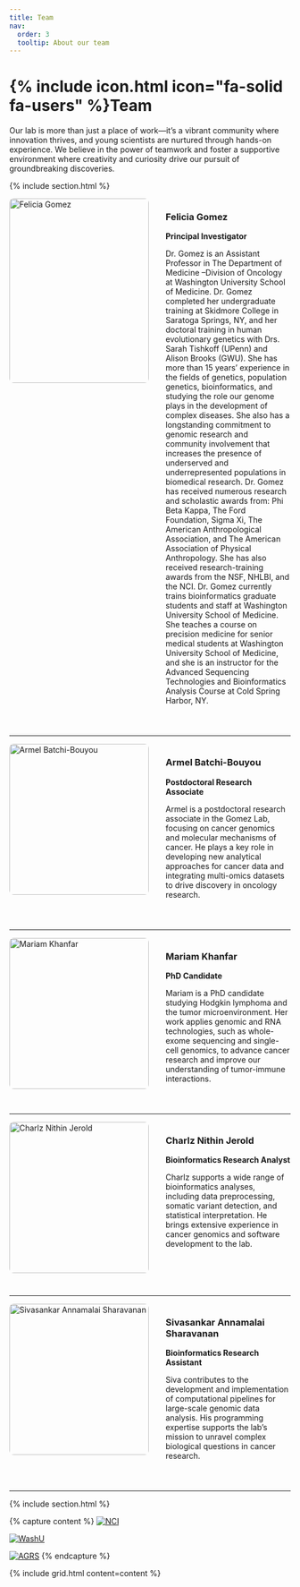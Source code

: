 ```yaml
---
title: Team
nav:
  order: 3
  tooltip: About our team
---
```


# {% include icon.html icon="fa-solid fa-users" %}Team

Our lab is more than just a place of work—it’s a vibrant community where innovation thrives, and young scientists are nurtured through hands-on experience. We believe in the power of teamwork and foster a supportive environment where creativity and curiosity drive our pursuit of groundbreaking discoveries.

{% include section.html %}

<!-- Felicia Gomez -->
<div style="display: flex; flex-direction: row; align-items: flex-start; gap: 30px; margin-bottom: 40px;">
  <div style="flex-shrink: 0;">
    <img src="{{ site.baseurl }}/images/team/FG.jpg" alt="Felicia Gomez" style="width: 250px; height: 330px; object-fit: cover; border-radius: 8px;">
  </div>
  <div style="max-width: 700px;">
    <h3>Felicia Gomez</h3>
    <p><strong>Principal Investigator</strong></p>
    <p>Dr. Gomez is an Assistant Professor in The Department of Medicine –Division of Oncology at Washington University School of Medicine. Dr. Gomez completed her undergraduate training at Skidmore College in Saratoga Springs, NY, and her doctoral training in human evolutionary genetics with Drs. Sarah Tishkoff (UPenn) and Alison Brooks (GWU). She has more than 15 years’ experience in the fields of genetics, population genetics, bioinformatics, and studying the role our genome plays in the development of complex diseases. She also has a longstanding commitment to genomic research and community involvement that increases the presence of underserved and underrepresented populations in biomedical research. Dr. Gomez has received numerous research and scholastic awards from: Phi Beta Kappa, The Ford Foundation, Sigma Xi, The American Anthropological Association, and The American Association of Physical Anthropology. She has also received research-training awards from the NSF, NHLBI, and the NCI. Dr. Gomez currently trains bioinformatics graduate students and staff at Washington University School of Medicine.  She teaches a course on precision medicine for senior medical students at Washington University School of Medicine, and she is an instructor for the Advanced Sequencing Technologies and Bioinformatics Analysis Course at Cold Spring Harbor, NY.</p>
    <div style="margin-top: 10px;">
      <a href="https://profiles.wustl.edu/en/persons/felicia-gomez" target="_blank" title="Website">
        <i class="fa-solid fa-globe" style="font-size: 20px; margin-right: 10px;"></i>
      </a>
      <a href="mailto:fgomez@wustl.edu" title="Email">
        <i class="fa-solid fa-envelope" style="font-size: 20px; margin-right: 10px;"></i>
      </a>
      <a href="https://orcid.org/0000-0003-4884-7510" target="_blank" title="ORCID">
        <i class="fa-brands fa-orcid" style="font-size: 20px;"></i>
      </a>
    </div>
  </div>
</div>
<hr>

<!-- Armel Batchi-Bouyou -->
<div style="display: flex; flex-direction: row; align-items: flex-start; gap: 30px; margin-bottom: 40px;">
  <div style="flex-shrink: 0;">
    <img src="{{ site.baseurl }}/images/team/Batchi_Armel.jpg" alt="Armel Batchi-Bouyou" style="width: 250px; height: 270px; object-fit: cover; border-radius: 8px;">
  </div>
  <div style="max-width: 700px;">
    <h3>Armel Batchi-Bouyou</h3>
    <p><strong>Postdoctoral Research Associate</strong></p>
    <p>Armel is a postdoctoral research associate in the Gomez Lab, focusing on cancer genomics and molecular mechanisms of cancer. He plays a key role in developing new analytical approaches for cancer data and integrating multi-omics datasets to drive discovery in oncology research.</p>
    <div style="margin-top: 10px;">
      <a href="https://www.linkedin.com/in/armel-batchi-bouyou/" target="_blank" title="LinkedIn">
        <i class="fa-brands fa-linkedin" style="font-size: 20px; margin-right: 10px;"></i>
      </a>
      <a href="https://scholar.google.com/citations?user=ZNnklUsAAAAJ&hl=en" target="_blank" title="Google Scholar">
        <i class="fa-brands fa-google" style="font-size: 20px;"></i>
      </a>
    </div>
  </div>
</div>
<hr>

<!-- Mariam Khanfar -->
<div style="display: flex; flex-direction: row; align-items: flex-start; gap: 30px; margin-bottom: 40px;">
  <div style="flex-shrink: 0;">
    <img src="{{ site.baseurl }}/images/team/MKhanfar_HSG.jpg" alt="Mariam Khanfar" style="width: 250px; height: 270px; object-fit: cover; border-radius: 8px;">
  </div>
  <div style="max-width: 700px;">
    <h3>Mariam Khanfar</h3>
    <p><strong>PhD Candidate</strong></p>
    <p>Mariam is a PhD candidate studying Hodgkin lymphoma and the tumor microenvironment. Her work applies genomic and RNA technologies, such as whole-exome sequencing and single-cell genomics, to advance cancer research and improve our understanding of tumor-immune interactions.</p>
    <div style="margin-top: 10px;">
      <a href="https://www.linkedin.com/in/mariam-khanfar/" target="_blank" title="LinkedIn">
        <i class="fa-brands fa-linkedin" style="font-size: 20px; margin-right: 10px;"></i>
      </a>
      <a href="https://scholar.google.com/citations?user=TW5qdkQAAAAJ&hl=en" target="_blank" title="Google Scholar">
        <i class="fa-brands fa-google" style="font-size: 20px;"></i>
      </a>
    </div>
  </div>
</div>
<hr>

<!-- Charlz Nithin Jerold -->
<div style="display: flex; flex-direction: row; align-items: flex-start; gap: 30px; margin-bottom: 40px;">
  <div style="flex-shrink: 0;">
    <img src="{{ site.baseurl }}/images/team/Charlz.jpeg" alt="Charlz Nithin Jerold" style="width: 250px; height: 270px; object-fit: cover; border-radius: 8px;">
  </div>
  <div style="max-width: 700px;">
    <h3>Charlz Nithin Jerold</h3>
    <p><strong>Bioinformatics Research Analyst</strong></p>
    <p>Charlz supports a wide range of bioinformatics analyses, including data preprocessing, somatic variant detection, and statistical interpretation. He brings extensive experience in cancer genomics and software development to the lab.</p>
    <div style="margin-top: 10px;">
      <a href="https://www.linkedin.com/in/charlz-nithin/" target="_blank" title="LinkedIn">
        <i class="fa-brands fa-linkedin" style="font-size: 20px; margin-right: 10px;"></i>
      </a>
      <a href="https://scholar.google.com/citations?user=qU4svkkAAAAJ" target="_blank" title="Google Scholar">
        <i class="fa-brands fa-google" style="font-size: 20px;"></i>
      </a>
    </div>
  </div>
</div>
<hr>

<!-- Sivasankar Annamalai Sharavanan -->
<div style="display: flex; flex-direction: row; align-items: flex-start; gap: 30px; margin-bottom: 40px;">
  <div style="flex-shrink: 0;">
    <img src="{{ site.baseurl }}/images/team/Siva.jpg" alt="Sivasankar Annamalai Sharavanan" style="width: 250px; height: 270px; object-fit: cover; border-radius: 8px;">
  </div>
  <div style="max-width: 700px;">
    <h3>Sivasankar Annamalai Sharavanan</h3>
    <p><strong>Bioinformatics Research Assistant</strong></p>
    <p>Siva contributes to the development and implementation of computational pipelines for large-scale genomic data analysis. His programming expertise supports the lab’s mission to unravel complex biological questions in cancer research.</p>
    <div style="margin-top: 10px;">
      <a href="mailto:sivasankar@wustl.edu" title="Email">
        <i class="fa-solid fa-envelope" style="font-size: 20px;"></i>
      </a>
    </div>
  </div>
</div>
<hr>

{% include section.html %}

{% capture content %}
[![NCI](https://feliciagomezlab.github.io/Gomez-Lab.github.io/images/funding/nci-logo.png)](https://www.cancer.gov/)

[![WashU](https://feliciagomezlab.github.io/Gomez-Lab.github.io/images/funding/Washu_medicine.png)](https://medicine.wustl.edu/)

[![AGRS](https://feliciagomezlab.github.io/Gomez-Lab.github.io/images/funding/ACS-1.png)](https://www.americanresearchgrants.org/)
{% endcapture %}

{% include grid.html content=content %}
